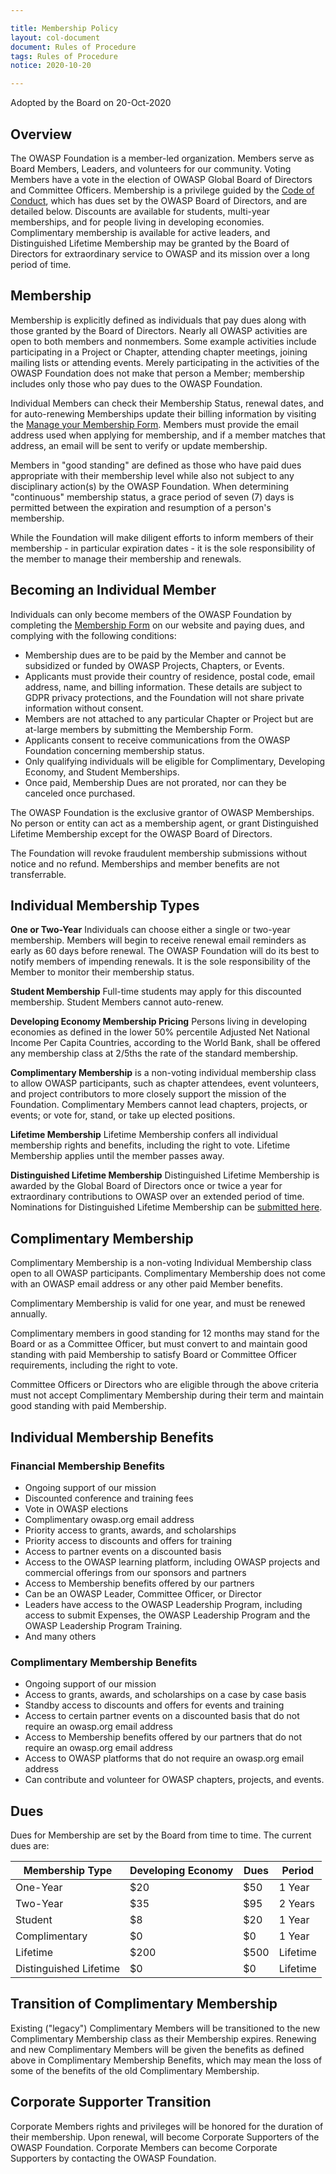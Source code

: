 ```yaml
---

title: Membership Policy
layout: col-document
document: Rules of Procedure
tags: Rules of Procedure
notice: 2020-10-20

---
```

Adopted by the Board on 20-Oct-2020

## Overview

The OWASP Foundation is a member-led organization. Members serve as Board Members, Leaders, and volunteers for our community. Voting Members have a vote in the election of OWASP Global Board of Directors and Committee Officers. Membership is a privilege guided by the [Code of Conduct](/www-policy/operational/code-of-conduct), which has dues set by the OWASP Board of Directors, and are detailed below. Discounts are available for students, multi-year memberships, and for people living in developing economies. Complimentary membership is available for active leaders, and Distinguished Lifetime Membership may be granted by the Board of Directors for extraordinary service to OWASP and its mission over a long period of time.

## Membership

Membership is explicitly defined as individuals that pay dues along with those granted by the Board of Directors. Nearly all OWASP activities are open to both members and nonmembers. Some example activities include participating in a Project or Chapter, attending chapter meetings, joining mailing lists or attending events. Merely participating in the activities of the OWASP Foundation does not make that person a Member; membership includes only those who pay dues to the OWASP Foundation.

Individual Members can check their Membership Status, renewal dates, and for auto-renewing Memberships update their billing information by visiting the [Manage your Membership Form](/manage-membership). Members must provide the email address used when applying for membership, and if a member matches that address, an email will be sent to verify or update membership.

Members in "good standing" are defined as those who have paid dues appropriate with their membership level while also not subject to any disciplinary action(s) by the OWASP Foundation. When determining "continuous" membership status, a grace period of seven (7) days is permitted between the expiration and resumption of a person's membership.

While the Foundation will make diligent efforts to inform members of their membership - in particular expiration dates - it is the sole responsibility of the member to manage their membership and renewals.

## Becoming an Individual Member

Individuals can only become members of the OWASP Foundation by completing the [Membership Form](/membership) on our website and paying dues, and complying with the following conditions:

- Membership dues are to be paid by the Member and cannot be subsidized or funded by OWASP Projects, Chapters, or Events.
- Applicants must provide their country of residence, postal code, email address, name, and billing information. These details are subject to GDPR privacy protections, and the Foundation will not share private information without consent.
- Members are not attached to any particular Chapter or Project but are at-large members by submitting the Membership Form.
- Applicants consent to receive communications from the OWASP Foundation concerning membership status.
- Only qualifying individuals will be eligible for Complimentary, Developing Economy, and Student Memberships.
- Once paid, Membership Dues are not prorated, nor can they be canceled once purchased.

The OWASP Foundation is the exclusive grantor of OWASP Memberships. No person or entity can act as a membership agent, or grant Distinguished Lifetime Membership except for the OWASP Board of Directors.

The Foundation will revoke fraudulent membership submissions without notice and no refund. Memberships and member benefits are not transferrable.

## Individual Membership Types

**One or Two-Year** Individuals can choose either a single or two-year membership. Members will begin to receive renewal email reminders as early as 60 days before renewal. The OWASP Foundation will do its best to notify members of impending renewals. It is the sole responsibility of the Member to monitor their membership status.

**Student Membership** Full-time students may apply for this discounted membership. Student Members cannot auto-renew.

**Developing Economy Membership Pricing** Persons living in developing economies as defined in the lower 50% percentile Adjusted Net National Income Per Capita Countries, according to the World Bank, shall be offered any membership class at 2/5ths the rate of the standard membership.

**Complimentary Membership** is a non-voting individual membership class to allow OWASP participants, such as chapter attendees, event volunteers, and project contributors to more closely support the mission of the Foundation. Complimentary Members cannot lead chapters, projects, or events; or vote for, stand, or take up elected positions.

**Lifetime Membership** Lifetime Membership confers  all individual membership rights and benefits, including the right to vote. Lifetime Membership applies until the member passes away.

**Distinguished Lifetime Membership** Distinguished Lifetime Membership is awarded by the Global Board of Directors once or twice a year for extraordinary contributions to OWASP over an extended period of time. Nominations for Distinguished Lifetime Membership can be [submitted here](https://owasp.wufoo.com/forms/distinguished-lifetime-membership-nomination/).

## Complimentary Membership

Complimentary Membership is a non-voting Individual Membership class open to all OWASP participants. Complimentary Membership does not come with an OWASP email address or any other paid Member benefits.

Complimentary Membership is valid for one year, and must be renewed annually.

Complimentary members in good standing for 12 months may stand for the Board or as a Committee Officer, but must convert to and maintain good standing with paid Membership to satisfy Board or Committee Officer requirements, including the right to vote.

Committee Officers or Directors who are eligible through the above criteria must not accept Complimentary Membership during their term and maintain good standing with paid Membership.

## Individual Membership Benefits

### Financial Membership Benefits

- Ongoing support of our mission
- Discounted conference and training fees
- Vote in OWASP elections
- Complimentary owasp.org email address
- Priority access to grants, awards, and scholarships
- Priority access to discounts and offers for training
- Access to partner events on a discounted basis
- Access to the OWASP learning platform, including OWASP projects and commercial offerings from our sponsors and partners
- Access to Membership benefits offered by our partners
- Can be an OWASP Leader, Committee Officer, or Director
- Leaders have access to the OWASP Leadership Program, including access to submit Expenses, the OWASP Leadership Program and the OWASP Leadership Program Training.
- And many others

### Complimentary Membership Benefits

- Ongoing support of our mission
- Access to grants, awards, and scholarships on a case by case basis
- Standby access to discounts and offers for events and training
- Access to certain partner events on a discounted basis that do not require an owasp.org email address
- Access to Membership benefits offered by our partners that do not require an owasp.org email address
- Access to OWASP platforms that do not require an owasp.org email address
- Can contribute and volunteer for OWASP chapters, projects, and events.

## Dues

Dues for Membership are set by the Board from time to time. The current dues are:

| Membership Type | Developing Economy | Dues | Period |
| --------------- | ---- | ---- | ----- |
| One-Year | $20 | $50 | 1 Year |
| Two-Year | $35 | $95 | 2 Years |
| Student | $8 | $20 | 1 Year |
| Complimentary | $0 | $0 | 1 Year |
| Lifetime | $200 | $500 | Lifetime |
| Distinguished Lifetime | $0 | $0 | Lifetime |

## Transition of Complimentary Membership

Existing ("legacy") Complimentary Members will be transitioned to the new Complimentary Membership class as their Membership expires. Renewing and new Complimentary Members will be given the benefits as defined above in Complimentary Membership Benefits, which may mean the loss of some of the benefits of the old Complimentary Membership.

## Corporate Supporter Transition

Corporate Members rights and privileges will be honored for the duration of their membership. Upon renewal, will become Corporate Supporters of the OWASP Foundation. Corporate Members can become Corporate Supporters by contacting the OWASP Foundation.
